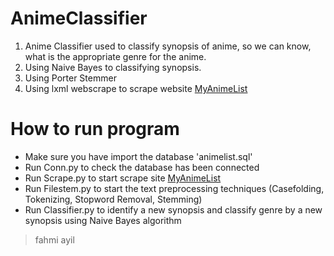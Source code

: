 # AnimeClassifier
1. Anime Classifier used to classify synopsis of anime, so we can know, what is the appropriate genre for the anime.
2. Using Naive Bayes to classifying synopsis.
3. Using Porter Stemmer
4. Using lxml webscrape to scrape website [MyAnimeList](https://myanimelist.net/anime.php)

# How to run program
* Make sure you have import the database 'animelist.sql'
* Run Conn.py to check the database has been connected
* Run Scrape.py to start scrape site [MyAnimeList](https://myanimelist.net/anime.php)
* Run Filestem.py to start the text preprocessing techniques (Casefolding, Tokenizing, Stopword Removal, Stemming)
* Run Classifier.py to identify a new synopsis and classify genre by a new synopsis using Naive Bayes algorithm

> fahmi ayil
